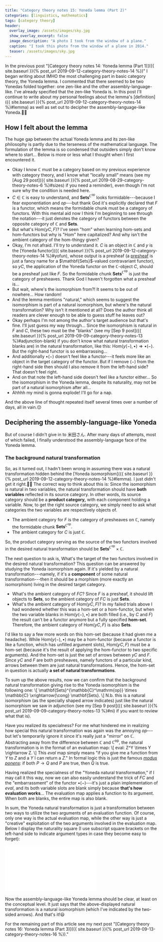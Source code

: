 ```yaml
---
title: "Category theory notes 15: Yoneda lemma (Part 2)"
categories: [linguistics, mathematics]
tags: [category theory]
header:
  overlay_image: /assets/images/sky.jpg
  show_overlay_excerpt: false
  image_description: "A photo I took from the window of a plane."
  caption: "I took this photo from the window of a plane in 2014."
  teaser: /assets/images/sky.jpg
---
```


In the previous post "[Category theory notes 14: Yoneda lemma (Part 1)]({{ site.baseurl }}{% post_url 2019-09-12-category-theory-notes-14 %})" I began writing about IMHO the most challenging part in basic category theory, the Yoneda lemma. I commented that there seemed to be two Yonedas folded together: one zen-like and the other assembly-language-like. I've already specified that the zen-like Yoneda is. In this post I'll continue to write about my personal feelings about the lemma's [definition]({{ site.baseurl }}{% post_url 2019-09-12-category-theory-notes-14 %}#lemma) as well as set out to decipher the assembly-language-like Yoneda.🏃‍♂️

## How I felt about the lemma
The huge gap between the actual Yoneda lemma and its zen-like philosophy is partly due to the terseness of the mathematical language. The formulation of the lemma is so condensed that outsiders simply don't know where to start... Below is more or less what I thought when I first encountered it.

- Okay I know $\mathbb{C}$ must be a category based on my previous experience with category theory, and I know what "locally small" means (see my [Aug 29 post]({{ site.baseurl }}{% post_url 2019-08-29-category-theory-notes-6 %}#sizes) if you need a reminder), even though I'm not sure why the condition is needed here.
- $C\in\mathbb{C}$ is easy to understand, and $\mathbf{Sets}^{\mathbb{C}^\mathrm{op}}$ looks formidable---because I fear exponentiation and $op$---but thank God it's explicitly declared that $F$ is a functor, which means the formidable chunk must be a category of functors. With this mental aid now I think I'm beginning to see through the notation---it just denotes the category of functors between the opposite category of $\mathbb{C}$ and $\mathbf{Sets}$.
- But what's $\mathrm{Hom}(yC, F)$? I've seen "hom" when learning hom-sets and hom-functors but why is "Hom" here capitalized? And why isn't the ambient category of the hom-thingy given?<a id="presheaves"></a>
- Okay, I'm not afraid. I'll try to understand it. $C$ is an object in $\mathbb{C}$ and $y$ is the [Yoneda functor]({{ site.baseurl }}{% post_url 2019-09-12-category-theory-notes-14 %}#yofun), whose output is a presheaf (a [presheaf](https://en.wikipedia.org/wiki/Presheaf_(category_theory)) is just a fancy name for a $\mathbf{Sets}$-valued contravariant functor), so $yC$, the application of the Yoneda functor on the $\mathbb{C}$-object $C,$ should be a presheaf just like $F$. So the formidable chunk $\mathbf{Sets}^{\mathbb{C}^\mathrm{op}}$ is just the category of presheaves. Thank God I haven't forgotten what a presheaf is...
- But wait, where's the isomorphism from?! It seems to be out of nowhere... How random!
- And the lemma mentions "natural," which seems to suggest the isomorphism is part of a natural isomorphism, but where's the natural transformation? Why isn't it mentioned at all? Does the author think all readers are clever enough to be able to guess stuff he leaves out?
- Okay perhaps I'm not among the author's target audience but that's fine. I'll just guess my way through... Since the isomorphism is natural in $F$ and $C$, these two must be the "blanks" (see my [Sep 9 post]({{ site.baseurl }}{% post_url 2019-09-09-category-theory-notes-13 %}#adjunction-blank) if you don't know what natural transformation blanks are) in the natural transformation, like this: $\mathrm{Hom}(y(-), \bullet)\Rightarrow \bullet(-).$
But the right-hand functor is so embarrassing...
- And additionally $\bullet(-)$ doesn't feel like a functor---it feels more like an object in the target category of the functor. But if I remove $(-)$ from the right-hand side then should I also remove it from the left-hand side? That doesn't feel right.
- And on that note the left-hand side doesn't feel like a functor either... So the isomorphism in the Yoneda lemma, despite its naturality, may not be part of a natural isomorphism after all...
- Ahhhh my mind is gonna explode! I'll go for a nap.

And the above line of thought repeated itself several times over a number of days, all in vain.😔

## Deciphering the assembly-language-like Yoneda
But of course I didn't give in to 米田さん. After many days of attempts, most of which failed, I finally understood the assembly-language face of the Yoneda lemma.

### The background natural transformation  
So, as it turned out, I hadn't been wrong in assuming there was a natural transformation hidden behind the [Yoneda isomorphism]({{ site.baseurl }}{% post_url 2019-09-12-category-theory-notes-14 %}#lemma). I just didn't get it right.🤦‍♂️ The correct way to think about this is: Since the isomorphism is natural in two variables, the natural transformation should have **both variables** reflected in its source category. In other words, its source category should be a **product category,** with each component holding a variable. Now, to get the right source category, we simply need to ask what categories the two variables are respectively objects of.

- The ambient category for $F$ is the category of presheaves on $\mathbb{C},$ namely the formidable chunk $\mathbf{Sets}^{\mathbb{C}^\mathrm{op}}.$
- The ambient category for $C$ is just $\mathbb{C}.$

So, the product category serving as the source of the two functors involved in the desired natural transformation should be $\mathbf{Sets}^{\mathbb{C}^\mathrm{op}} \times \mathbb{C}.$

The next question to ask is, What's the target of the two functors involved in the desired natural transformation? This question can be answered by studying the Yoneda isomorphism again. If it's yielded by a natural transformation---namely, if it's a **component** of some natural transformation---then it should be a morphism (more exactly an isomorphism) living in the desired target category.
- What's the ambient category of $FC$? Since $F$ is a presheaf, it should lift objects to $\mathbf{Sets},$ so the ambient category of $FC$ is just $\mathbf{Sets}.$
- What's the ambient category of $\mathrm{Hom}(yC, F)$? In my failed trials above I had wondered whether this was a hom-set or a hom-functor, but when the two variable blanks in $\mathrm{Hom}(y(-), \bullet)$ are both filled (i.e., by $C$ and $F$) the result can't be a functor anymore but a fully specified **hom-set**. Therefore, the ambient category of $\mathrm{Hom}(yC, F)$ is also $\mathbf{Sets}.$

I'd like to say a few more words on this hom-set (because it had given me a headache). While $\mathrm{Hom}(y(-), \bullet)$ may be a hom-functor (because a functor is like a function, which has unfilled argument slots), $\mathrm{Hom}(yC, F)$ must be a hom-set (because it's the result of applying the hom-functor to two specific arguments). And the hom-set is just the set of arrows between $yC$ and $F.$ Since $yC$ and $F$ are both presheaves, namely functors of a particular kind, arrows between them are just natural transformations. Hence, the hom-set in question is actually **a set of natural transformations**.

To sum up the above results, now we can confirm that the background natural transformation giving rise to the Yoneda isomorphism is the following one:
\\[ \mathbf{Sets}^{\mathbb{C}^\mathrm{op}} \times \mathbb{C} \xrightarrow{\cong} \mathbf{Sets}. \\]
N.b. this is a natural isomorphism (as the specially shaped arrow indicates) just like the natural isomorphism we saw in adjunction (see my [Sep 9 post]({{ site.baseurl }}{% post_url 2019-09-09-category-theory-notes-13 %}#ni) if you want to review what that is).

Have you realized its specialness? For me what hindered me in realizing how special this natural transformation was again was the annoying $op$---but let's temporarily ignore it since it's really just a "mirror" on $\mathbb{C}.$ Abstracting away from the difference between $\mathbb{C}$ and $\mathbb{C}^\mathrm{op},$ the natural transformation is in the format of an evaluation map:
\\[ eval: Z^Y \times Y \rightarrow Z. \\]
This $eval$ map simply means "if you give me a function from $Y$ to $Z$ and a $Y$ I can return a $Z$." In formal logic this is just the famous [_modus ponens_](https://en.wikipedia.org/wiki/Modus_ponens): if both $P \rightarrow Q$ and $P$ are true, then $Q$ is true.

Having realized the specialness of the "Yoneda natural transformation," if I may call it this way, now we can also easily understand the trick of $FC$ and the "embarrassment" of the functor $\bullet(-)$---it's just a plain implementation of $eval,$ and its both variable slots are blank simply because **that's how evaluation works**... The evaluation map applies a function to its argument. When both are blanks, the entire map is also blank.

In sum, the Yoneda natural transformation is just a transformation between two ways to utilize the two arguments of an evaluation function. Of course, only one way is the actual evaluation map, while the other way is just a "creative" exploitation of the two arguments involved in the evaluation map. <a id="yonedasq"></a>Below I display the naturality square (I use subscript square brackets on the left-hand side to indicate argument types in case they become easy to forget):

![naturality square of Yoneda transformation](/assets/images/yoneda-square.pdf)

Now the assembly-language-like Yoneda lemma should be clear, at least on the conceptual level. It just says that the above-displayed natural transformation is a natural isomorphism (which I've indicated by the two-sided arrows). And that's it!😃

For the remaining part of this article see my next post "[Category theory notes 16: Yoneda lemma (Part 3)]({{ site.baseurl }}{% post_url 2019-09-13-category-theory-notes-16 %})."

